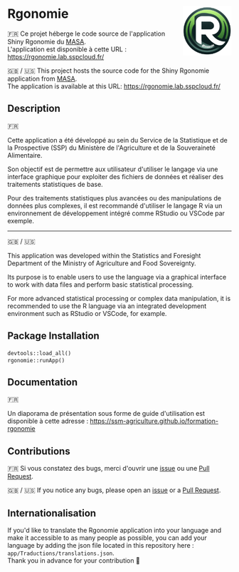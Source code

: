 Rgonomie <img src="rgonomie/inst/app/www/logo_rgonomie_transparent.png" width=110 align="right"/>
======================================

:fr: Ce projet héberge le code source de l'application Shiny Rgonomie du [MASA](https://agreste.agriculture.gouv.fr/agreste-web/).   
L'application est disponible à cette URL : https://rgonomie.lab.sspcloud.fr/

:uk: / :us: This project hosts the source code for the Shiny Rgonomie application from [MASA](https://agreste.agriculture.gouv.fr/agreste-web/).  
The application is available at this URL: https://rgonomie.lab.sspcloud.fr/

## Description

:fr:  

Cette application a été développé au sein du Service de la Statistique et de la Prospective (SSP) du Ministère de l'Agriculture et de la Souveraineté Alimentaire.  

Son objectif est de permettre aux utilisateur d'utiliser le langage via une interface graphique pour exploiter des fichiers de données et réaliser des traitements statistiques de base.  

Pour des traitements statistiques plus avancées ou des manipulations de données plus complexes, il est recommandé d'utiliser le langage R via un environnement de développement intégré comme RStudio ou VSCode par exemple.

---------

:uk: / :us:  

This application was developed within the Statistics and Foresight Department of the Ministry of Agriculture and Food Sovereignty.  

Its purpose is to enable users to use the language via a graphical interface to work with data files and perform basic statistical processing.  

For more advanced statistical processing or complex data manipulation, it is recommended to use the R language via an integrated development environment such as RStudio or VSCode, for example.

## Package Installation

```
devtools::load_all()
rgonomie::runApp()
```

## Documentation

:fr:  

Un diaporama de présentation sous forme de guide d'utilisation est disponible à cette adresse : https://ssm-agriculture.github.io/formation-rgonomie

## Contributions

:fr: Si vous constatez des bugs, merci d'ouvrir une [issue](https://github.com/SSM-Agriculture/Rgonomie/issues) ou une [Pull Request](https://github.com/SSM-Agriculture/Rgonomie/pulls).

:uk: / :us:  If you notice any bugs, please open an [issue](https://github.com/SSM-Agriculture/Rgonomie/issues) or a [Pull Request](https://github.com/SSM-Agriculture/Rgonomie/pulls).

## Internationalisation

If you'd like to translate the Rgonomie application into your language and make it accessible to as many people as possible, you can add your language by adding the json file located in this repository here : `app/Traductions/translations.json`.  
Thank you in advance for your contribution :pray: